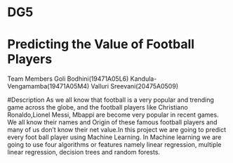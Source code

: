 # DG5
# Predicting the Value of Football Players 

Team Members 
Goli Bodhini(19471A05L6)
Kandula-Vengamamba(19471A05M4)
Valluri Sreevani(20475A0509)

#Description
As we all know that football is a very popular and trending game across the globe, and the football players like Christiano Ronaldo,Lionel Messi, Mbappi are become very popular in recent games. We all know their names and Origin of these famous football players and many of us don’t know their net value.In this project we are going to predict every foot ball player using Machine Learning. In Machine learning we are going to use four algorithms or features namely linear regression, multiple linear regression, decision trees and random forests.
